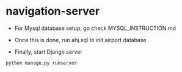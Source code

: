 # navigation-server

* For Mysql database setup, go check MYSQL_INSTRUCTION.md

* Once this is done, run ahj.sql to init airport database

* Finally, start Django server
```bash
python manage.py runserver
```
